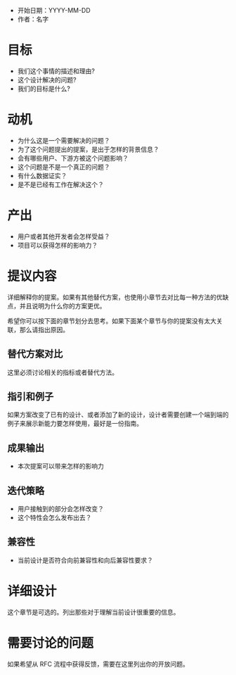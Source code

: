 - 开始日期：YYYY-MM-DD
- 作者：名字

# 目标

- 我们这个事情的描述和理由?
- 这个设计解决的问题?
- 我们的目标是什么?

# 动机

- 为什么这是一个需要解决的问题？
- 为了这个问题提出的提案，是出于怎样的背景信息？
- 会有哪些用户、下游方被这个问题影响？
- 这个问题是不是一个真正的问题？
- 有什么数据证实？
- 是不是已经有工作在解决这个？

# 产出

- 用户或者其他开发者会怎样受益？
- 项目可以获得怎样的影响力？

# 提议内容

详细解释你的提案。如果有其他替代方案，也使用小章节去对比每一种方法的优缺点，并且说明为什么你的方案更优。

希望你可以按下面的章节划分去思考。如果下面某个章节与你的提案没有太大关联，那么请指出原因。

## 替代方案对比

这里必须讨论相关的指标或者替代方法。

## 指引和例子

如果方案改变了已有的设计、或者添加了新的设计，设计者需要创建一个端到端的例子来展示新能力要怎样使用，最好是一份指南。

## 成果输出

- 本次提案可以带来怎样的影响力

## 迭代策略

- 用户接触到的部分会怎样改变？
- 这个特性会怎么发布出去？

## 兼容性

- 当前设计是否符合向前兼容性和向后兼容性要求？

# 详细设计

这个章节是可选的。列出那些对于理解当前设计很重要的信息。

# 需要讨论的问题

如果希望从 RFC 流程中获得反馈，需要在这里列出你的开放问题。
